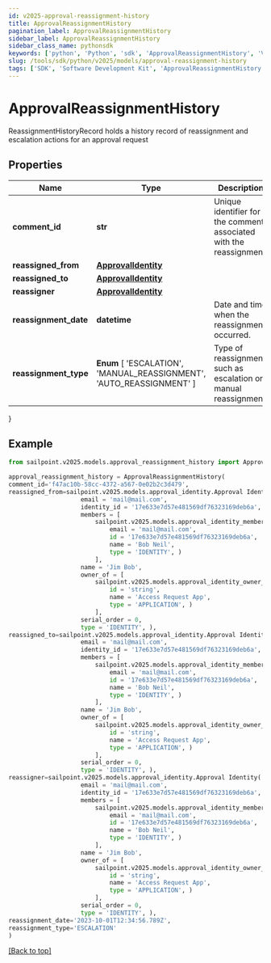 ```yaml
---
id: v2025-approval-reassignment-history
title: ApprovalReassignmentHistory
pagination_label: ApprovalReassignmentHistory
sidebar_label: ApprovalReassignmentHistory
sidebar_class_name: pythonsdk
keywords: ['python', 'Python', 'sdk', 'ApprovalReassignmentHistory', 'V2025ApprovalReassignmentHistory'] 
slug: /tools/sdk/python/v2025/models/approval-reassignment-history
tags: ['SDK', 'Software Development Kit', 'ApprovalReassignmentHistory', 'V2025ApprovalReassignmentHistory']
---
```


# ApprovalReassignmentHistory

ReassignmentHistoryRecord holds a history record of reassignment and escalation actions for an approval request

## Properties

Name | Type | Description | Notes
------------ | ------------- | ------------- | -------------
**comment_id** | **str** | Unique identifier for the comment associated with the reassignment. | [optional] 
**reassigned_from** | [**ApprovalIdentity**](approval-identity) |  | [optional] 
**reassigned_to** | [**ApprovalIdentity**](approval-identity) |  | [optional] 
**reassigner** | [**ApprovalIdentity**](approval-identity) |  | [optional] 
**reassignment_date** | **datetime** | Date and time when the reassignment occurred. | [optional] 
**reassignment_type** |  **Enum** [  'ESCALATION',    'MANUAL_REASSIGNMENT',    'AUTO_REASSIGNMENT' ] | Type of reassignment, such as escalation or manual reassignment. | [optional] 
}

## Example

```python
from sailpoint.v2025.models.approval_reassignment_history import ApprovalReassignmentHistory

approval_reassignment_history = ApprovalReassignmentHistory(
comment_id='f47ac10b-58cc-4372-a567-0e02b2c3d479',
reassigned_from=sailpoint.v2025.models.approval_identity.Approval Identity(
                    email = 'mail@mail.com', 
                    identity_id = '17e633e7d57e481569df76323169deb6a', 
                    members = [
                        sailpoint.v2025.models.approval_identity_members_inner.ApprovalIdentity_members_inner(
                            email = 'mail@mail.com', 
                            id = '17e633e7d57e481569df76323169deb6a', 
                            name = 'Bob Neil', 
                            type = 'IDENTITY', )
                        ], 
                    name = 'Jim Bob', 
                    owner_of = [
                        sailpoint.v2025.models.approval_identity_owner_of_inner.ApprovalIdentity_ownerOf_inner(
                            id = 'string', 
                            name = 'Access Request App', 
                            type = 'APPLICATION', )
                        ], 
                    serial_order = 0, 
                    type = 'IDENTITY', ),
reassigned_to=sailpoint.v2025.models.approval_identity.Approval Identity(
                    email = 'mail@mail.com', 
                    identity_id = '17e633e7d57e481569df76323169deb6a', 
                    members = [
                        sailpoint.v2025.models.approval_identity_members_inner.ApprovalIdentity_members_inner(
                            email = 'mail@mail.com', 
                            id = '17e633e7d57e481569df76323169deb6a', 
                            name = 'Bob Neil', 
                            type = 'IDENTITY', )
                        ], 
                    name = 'Jim Bob', 
                    owner_of = [
                        sailpoint.v2025.models.approval_identity_owner_of_inner.ApprovalIdentity_ownerOf_inner(
                            id = 'string', 
                            name = 'Access Request App', 
                            type = 'APPLICATION', )
                        ], 
                    serial_order = 0, 
                    type = 'IDENTITY', ),
reassigner=sailpoint.v2025.models.approval_identity.Approval Identity(
                    email = 'mail@mail.com', 
                    identity_id = '17e633e7d57e481569df76323169deb6a', 
                    members = [
                        sailpoint.v2025.models.approval_identity_members_inner.ApprovalIdentity_members_inner(
                            email = 'mail@mail.com', 
                            id = '17e633e7d57e481569df76323169deb6a', 
                            name = 'Bob Neil', 
                            type = 'IDENTITY', )
                        ], 
                    name = 'Jim Bob', 
                    owner_of = [
                        sailpoint.v2025.models.approval_identity_owner_of_inner.ApprovalIdentity_ownerOf_inner(
                            id = 'string', 
                            name = 'Access Request App', 
                            type = 'APPLICATION', )
                        ], 
                    serial_order = 0, 
                    type = 'IDENTITY', ),
reassignment_date='2023-10-01T12:34:56.789Z',
reassignment_type='ESCALATION'
)

```
[[Back to top]](#) 

